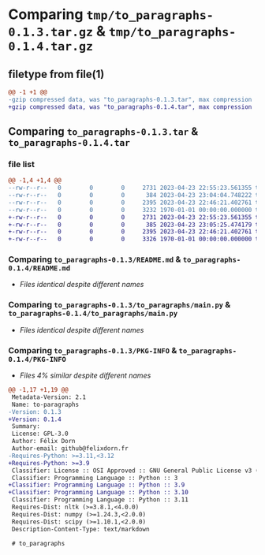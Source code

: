 # Comparing `tmp/to_paragraphs-0.1.3.tar.gz` & `tmp/to_paragraphs-0.1.4.tar.gz`

## filetype from file(1)

```diff
@@ -1 +1 @@
-gzip compressed data, was "to_paragraphs-0.1.3.tar", max compression
+gzip compressed data, was "to_paragraphs-0.1.4.tar", max compression
```

## Comparing `to_paragraphs-0.1.3.tar` & `to_paragraphs-0.1.4.tar`

### file list

```diff
@@ -1,4 +1,4 @@
--rw-r--r--   0        0        0     2731 2023-04-23 22:55:23.561355 to_paragraphs-0.1.3/README.md
--rw-r--r--   0        0        0      384 2023-04-23 23:04:04.748222 to_paragraphs-0.1.3/pyproject.toml
--rw-r--r--   0        0        0     2395 2023-04-23 22:46:21.402761 to_paragraphs-0.1.3/to_paragraphs/main.py
--rw-r--r--   0        0        0     3232 1970-01-01 00:00:00.000000 to_paragraphs-0.1.3/PKG-INFO
+-rw-r--r--   0        0        0     2731 2023-04-23 22:55:23.561355 to_paragraphs-0.1.4/README.md
+-rw-r--r--   0        0        0      385 2023-04-23 23:05:25.474179 to_paragraphs-0.1.4/pyproject.toml
+-rw-r--r--   0        0        0     2395 2023-04-23 22:46:21.402761 to_paragraphs-0.1.4/to_paragraphs/main.py
+-rw-r--r--   0        0        0     3326 1970-01-01 00:00:00.000000 to_paragraphs-0.1.4/PKG-INFO
```

### Comparing `to_paragraphs-0.1.3/README.md` & `to_paragraphs-0.1.4/README.md`

 * *Files identical despite different names*

### Comparing `to_paragraphs-0.1.3/to_paragraphs/main.py` & `to_paragraphs-0.1.4/to_paragraphs/main.py`

 * *Files identical despite different names*

### Comparing `to_paragraphs-0.1.3/PKG-INFO` & `to_paragraphs-0.1.4/PKG-INFO`

 * *Files 4% similar despite different names*

```diff
@@ -1,17 +1,19 @@
 Metadata-Version: 2.1
 Name: to-paragraphs
-Version: 0.1.3
+Version: 0.1.4
 Summary: 
 License: GPL-3.0
 Author: Félix Dorn
 Author-email: github@felixdorn.fr
-Requires-Python: >=3.11,<3.12
+Requires-Python: >=3.9
 Classifier: License :: OSI Approved :: GNU General Public License v3 (GPLv3)
 Classifier: Programming Language :: Python :: 3
+Classifier: Programming Language :: Python :: 3.9
+Classifier: Programming Language :: Python :: 3.10
 Classifier: Programming Language :: Python :: 3.11
 Requires-Dist: nltk (>=3.8.1,<4.0.0)
 Requires-Dist: numpy (>=1.24.3,<2.0.0)
 Requires-Dist: scipy (>=1.10.1,<2.0.0)
 Description-Content-Type: text/markdown
 
 # to_paragraphs
```


